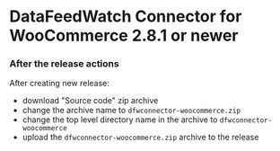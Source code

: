 # DataFeedWatch Connector for WooCommerce 2.8.1 or newer

### After the release actions
After creating new release:
- download "Source code" zip archive
- change the archive name to `dfwconnector-woocommerce.zip`
- change the top level directory name in the archive to `dfwconnector-woocommerce`
- upload the `dfwconnector-woocommerce.zip` archive to the release